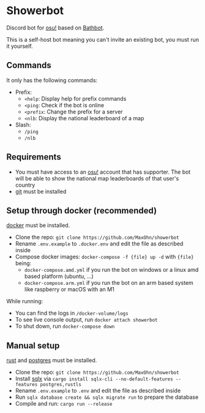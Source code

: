 # Showerbot

Discord bot for [osu!](https://osu.ppy.sh) based on [Bathbot](https://github.com/MaxOhn/Bathbot).

This is a self-host bot meaning you can't invite an existing bot, you must run it yourself.

## Commands

It only has the following commands:
- Prefix:
    - `<help`: Display help for prefix commands
    - `<ping`: Check if the bot is online
    - `<prefix`: Change the prefix for a server
    - `<nlb`: Display the national leaderboard of a map
- Slash:
  - `/ping`
  - `/nlb`

## Requirements

- You must have access to an [osu!](https://osu.ppy.sh/home) account that has supporter. The bot will be able to show the national map leaderboards of that user's country
- [git](https://git-scm.com/) must be installed

## Setup through docker (recommended)

[docker](https://www.docker.com/) must be installed.

- Clone the repo: `git clone https://github.com/MaxOhn/showerbot`
- Rename `.env.example` to `.docker.env` and edit the file as described inside
- Compose docker images: `docker-compose -f {file} up -d` with `{file}` being:
  - `docker-compose.amd.yml` if you run the bot on windows or a linux amd based platform (ubuntu, ...)
  - `docker-compose.arm.yml` if you run the bot on an arm based system like raspberry or macOS with an M1

While running:

- You can find the logs in `/docker-volume/logs`
- To see live console output, run `docker attach showerbot`
- To shut down, run `docker-compose down`

## Manual setup

[rust](https://www.rust-lang.org/) and [postgres](https://www.postgresql.org/) must be installed.

- Clone the repo: `git clone https://github.com/MaxOhn/showerbot`
- Install [sqlx](https://github.com/launchbadge/sqlx/tree/master/sqlx-cli) via `cargo install sqlx-cli --no-default-features --features postgres,rustls`
- Rename `.env.example` to `.env` and edit the file as described inside
- Run `sqlx database create && sqlx migrate run` to prepare the database
- Compile and run: `cargo run --release`
